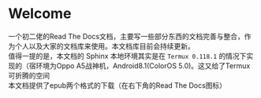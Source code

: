 # Welcome
一个初二佬的Read The Docs文档，主要写一些部分东西的文档完善与整合，作为个人以及大家的文档库来使用。本文档库目前会持续更新。  
值得一提的是，本文档的 Sphinx 本地环境其实是在 `Termux 0.118.1` 的情况下实现的（宿环境为Oppo A5战神机，Android8.1(ColorOS 5.0)。这又给了Termux可折腾的空间  
本文档提供了epub两个格式的下载（在右下角的Read The Docs图标）